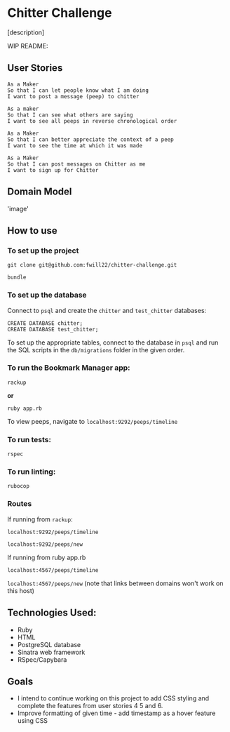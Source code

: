 Chitter Challenge
=================

[description]


WIP README:

## User Stories
```
As a Maker
So that I can let people know what I am doing  
I want to post a message (peep) to chitter

As a maker
So that I can see what others are saying  
I want to see all peeps in reverse chronological order

As a Maker
So that I can better appreciate the context of a peep
I want to see the time at which it was made

As a Maker
So that I can post messages on Chitter as me
I want to sign up for Chitter
```

## Domain Model
'image'

## How to use
### To set up the project
```
git clone git@github.com:fwill22/chitter-challenge.git

bundle
```

### To set up the database

Connect to `psql` and create the `chitter` and `test_chitter` databases:

```
CREATE DATABASE chitter;
CREATE DATABASE test_chitter;
```

To set up the appropriate tables, connect to the database in `psql` and run the SQL scripts in the `db/migrations` folder in the given order.

### To run the Bookmark Manager app:

```
rackup
```
**or** 
```
ruby app.rb
```

To view peeps, navigate to `localhost:9292/peeps/timeline`

### To run tests:

```
rspec
```
### To run linting:
```
rubocop
```

### Routes
If running from `rackup`:

`localhost:9292/peeps/timeline`

`localhost:9292/peeps/new`

<!-- `localhost:9292/peeps/sign-up`

`localhost:9292/peeps/login` -->


If running from ruby app.rb

`localhost:4567/peeps/timeline`

`localhost:4567/peeps/new`
(note that links between domains won't work on this host)

## Technologies Used:
* Ruby
* HTML
* PostgreSQL database
* Sinatra web framework
* RSpec/Capybara

## Goals
* I intend to continue working on this project to add CSS styling and complete the features from user stories 4 5 and 6. 
* Improve formatting of given time - add timestamp as a hover feature using CSS

